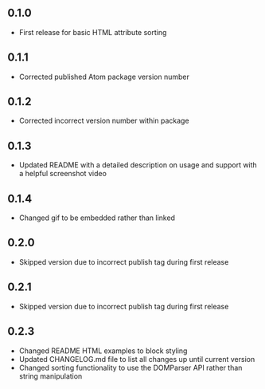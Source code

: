 ## 0.1.0
* First release for basic HTML attribute sorting

## 0.1.1
* Corrected published Atom package version number

## 0.1.2
* Corrected incorrect version number within package

## 0.1.3
* Updated README with a detailed description on usage and support with a helpful screenshot video

## 0.1.4
* Changed gif to be embedded rather than linked

## 0.2.0
* Skipped version due to incorrect publish tag during first release

## 0.2.1
* Skipped version due to incorrect publish tag during first release

## 0.2.3
* Changed README HTML examples to block styling
* Updated CHANGELOG.md file to list all changes up until current version
* Changed sorting functionality to use the DOMParser API rather than string manipulation
